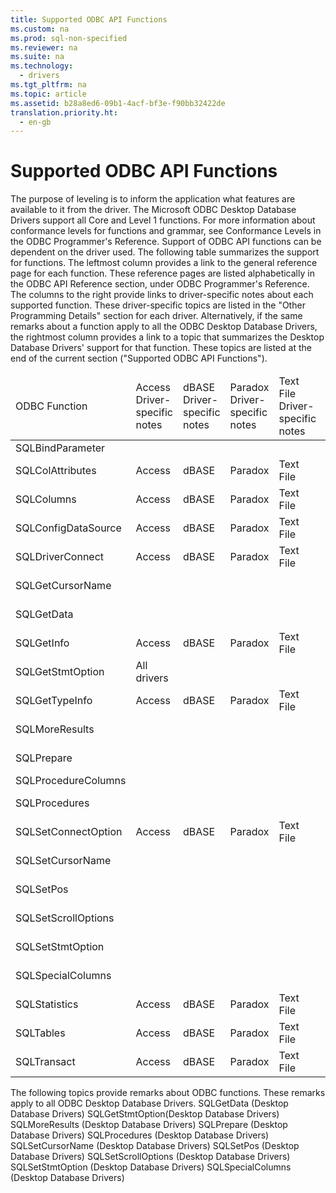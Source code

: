 ```yaml
---
title: Supported ODBC API Functions
ms.custom: na
ms.prod: sql-non-specified
ms.reviewer: na
ms.suite: na
ms.technology: 
  - drivers
ms.tgt_pltfrm: na
ms.topic: article
ms.assetid: b28a8ed6-09b1-4acf-bf3e-f90bb32422de
translation.priority.ht: 
  - en-gb
---
```

# Supported ODBC API Functions
<?xml version="1.0" encoding="utf-8"?>
<developerConceptualDocument xmlns="http://ddue.schemas.microsoft.com/authoring/2003/5" xmlns:xlink="http://www.w3.org/1999/xlink" xmlns:xsi="http://www.w3.org/2001/XMLSchema-instance" xsi:schemaLocation="http://ddue.schemas.microsoft.com/authoring/2003/5 http://dduestorage.blob.core.windows.net/ddueschema/developer.xsd">
  <introduction>
    <para>The purpose of leveling is to inform the application what features are available to it from the driver. The Microsoft ODBC Desktop Database Drivers support all Core and Level 1 functions. </para>
    <para>For more information about conformance levels for functions and grammar, see <legacyLink xlink:href="f776d467-5d5d-4761-9043-3dad5f73c610">Conformance Levels</legacyLink> in the <legacyItalic>ODBC Programmer's Reference</legacyItalic>.</para>
    <para>Support of ODBC API functions can be dependent on the driver used. The following table summarizes the support for functions. The leftmost column provides a link to the general reference page for each function. These reference pages are listed alphabetically in the <legacyLink xlink:href="b7a49774-f458-44ce-9a04-a0457501405b">ODBC API Reference</legacyLink> section, under <legacyLink xlink:href="b33c3c43-ae66-44a3-be17-9cd82624dd96">ODBC Programmer's Reference</legacyLink>. The columns to the right provide links to driver-specific notes about each supported function. These driver-specific topics are listed in the "Other Programming Details" section for each driver. Alternatively, if the same remarks about a function apply to all the ODBC Desktop Database Drivers, the rightmost column provides a link to a topic that summarizes the Desktop Database Drivers' support for that function. These topics are listed at the end of the current section ("Supported ODBC API Functions").</para>
    <table xmlns:caps="http://schemas.microsoft.com/build/caps/2013/11">
      <thead>
        <tr>
          <TD>
            <para>ODBC Function</para>
          </TD>
          <TD>
            <para>Access Driver-specific notes</para>
          </TD>
          <TD>
            <para>dBASE Driver-specific notes</para>
          </TD>
          <TD>
            <para>Paradox Driver-specific notes</para>
          </TD>
          <TD>
            <para>Text File Driver-specific notes</para>
          </TD>
          <TD>
            <para>Excel Driver-specific notes</para>
          </TD>
          <TD>
            <para>Notes relevant to all drivers</para>
          </TD>
        </tr>
      </thead>
      <tbody>
        <tr>
          <TD>
            <para>               <legacyLink xlink:href="38349d4b-be03-46f9-9d6a-e50dd144e225">SQLBindParameter</legacyLink>             </para>
          </TD>
          <TD>
            <para> </para>
          </TD>
          <TD>
            <para> </para>
          </TD>
          <TD>
            <para> </para>
          </TD>
          <TD>
            <para> </para>
          </TD>
          <TD>
            <para>               <legacyLink xlink:href="40489bc5-3e2a-425e-892d-e0dc037f4d7a">Excel</legacyLink>             </para>
          </TD>
          <TD>
            <para> </para>
          </TD>
        </tr>
        <tr>
          <TD>
            <para>               <legacyLink xlink:href="3ece37af-db56-47fc-bc9d-6a7d0d8a00ec">SQLColAttributes</legacyLink>             </para>
          </TD>
          <TD>
            <para>               <legacyLink xlink:href="adb6f81d-e8c7-4748-9b1d-f7a053788bbc">Access</legacyLink>             </para>
          </TD>
          <TD>
            <para>               <legacyLink xlink:href="ed44de2b-0b01-4dce-a340-f5eb3aac30b7">dBASE</legacyLink>             </para>
          </TD>
          <TD>
            <para>               <legacyLink xlink:href="bbeef024-d470-4d28-b61b-26997ef41007">Paradox</legacyLink>             </para>
          </TD>
          <TD>
            <para>               <legacyLink xlink:href="132fd1c0-1921-4a7d-910e-aedf1bff5453">Text File</legacyLink>             </para>
          </TD>
          <TD>
            <para>               <legacyLink xlink:href="7c4833e3-ff0c-4313-9ab8-21379ceab656">Excel</legacyLink>             </para>
          </TD>
          <TD>
            <para> </para>
          </TD>
        </tr>
        <tr>
          <TD>
            <para>               <legacyLink xlink:href="3ece37af-db56-47fc-bc9d-6a7d0d8a00ec">SQLColumns</legacyLink>             </para>
          </TD>
          <TD>
            <para>               <legacyLink xlink:href="adb6f81d-e8c7-4748-9b1d-f7a053788bbc">Access</legacyLink>             </para>
          </TD>
          <TD>
            <para>               <legacyLink xlink:href="ed44de2b-0b01-4dce-a340-f5eb3aac30b7">dBASE</legacyLink>             </para>
          </TD>
          <TD>
            <para>               <legacyLink xlink:href="bbeef024-d470-4d28-b61b-26997ef41007">Paradox</legacyLink>             </para>
          </TD>
          <TD>
            <para>               <legacyLink xlink:href="132fd1c0-1921-4a7d-910e-aedf1bff5453">Text File</legacyLink>             </para>
          </TD>
          <TD>
            <para>               <legacyLink xlink:href="7c4833e3-ff0c-4313-9ab8-21379ceab656">Excel</legacyLink>             </para>
          </TD>
          <TD>
            <para> </para>
          </TD>
        </tr>
        <tr>
          <TD>
            <para>               <legacyLink xlink:href="f8d6e342-c010-434e-b1cd-f5371fb50a14">SQLConfigDataSource</legacyLink>             </para>
          </TD>
          <TD>
            <para>               <legacyLink xlink:href="1b152fb7-fa12-46b9-b168-006bb1355e77">Access</legacyLink>             </para>
          </TD>
          <TD>
            <para>               <legacyLink xlink:href="19909902-054c-4e19-9c06-a212aace13fe">dBASE</legacyLink>             </para>
          </TD>
          <TD>
            <para>               <legacyLink xlink:href="59e84c4e-debe-49d7-b97b-84c736b0c793">Paradox</legacyLink>             </para>
          </TD>
          <TD>
            <para>               <legacyLink xlink:href="c505d36e-1e72-47b2-a9e5-e4926b408468">Text File</legacyLink>             </para>
          </TD>
          <TD>
            <para>               <legacyLink xlink:href="885b3bea-f4b6-4902-b994-f78a912b612f">Excel</legacyLink>             </para>
          </TD>
          <TD>
            <para> </para>
          </TD>
        </tr>
        <tr>
          <TD>
            <para>               <legacyLink xlink:href="e299be1d-5c74-4ede-b6a3-430eb189134f">SQLDriverConnect</legacyLink>             </para>
          </TD>
          <TD>
            <para>               <legacyLink xlink:href="9d133e9b-7545-464d-aa3c-677fa7e2a41d">Access</legacyLink>             </para>
          </TD>
          <TD>
            <para>               <legacyLink xlink:href="c837aa31-068e-4fa3-bc00-aae09bec21de">dBASE</legacyLink>             </para>
          </TD>
          <TD>
            <para>               <legacyLink xlink:href="c2ba486e-5e01-4e67-adb1-68511f5f0206">Paradox</legacyLink>             </para>
          </TD>
          <TD>
            <para>               <legacyLink xlink:href="d7769021-bd18-4d8e-96e0-e184a82d6ca3">Text File</legacyLink>             </para>
          </TD>
          <TD>
            <para>               <legacyLink xlink:href="285cb1ea-f461-4596-97f2-fc57af05dede">Excel</legacyLink>             </para>
          </TD>
          <TD>
            <para> </para>
          </TD>
        </tr>
        <tr>
          <TD>
            <para>               <legacyLink xlink:href="e6e92199-7bb6-447c-8987-049a4c6ce05d">SQLGetCursorName</legacyLink>             </para>
          </TD>
          <TD>
            <para> </para>
          </TD>
          <TD>
            <para> </para>
          </TD>
          <TD>
            <para> </para>
          </TD>
          <TD>
            <para> </para>
          </TD>
          <TD>
            <para> </para>
          </TD>
          <TD>
            <para>               <legacyLink xlink:href="76399d74-1121-4c63-92ee-7d2984ac74af">All drivers</legacyLink>             </para>
          </TD>
        </tr>
        <tr>
          <TD>
            <para>               <legacyLink xlink:href="e3c1356a-5db7-4186-85fd-8b74633317e8">SQLGetData</legacyLink>             </para>
          </TD>
          <TD>
            <para> </para>
          </TD>
          <TD>
            <para> </para>
          </TD>
          <TD>
            <para> </para>
          </TD>
          <TD>
            <para> </para>
          </TD>
          <TD>
            <para> </para>
          </TD>
          <TD>
            <para>               <legacyLink xlink:href="c9d9a32d-5dc2-4189-9bfb-2b008bc3d6a3">All drivers</legacyLink>             </para>
          </TD>
        </tr>
        <tr>
          <TD>
            <para>               <legacyLink xlink:href="49dceccc-d816-4ada-808c-4c6138dccb64">SQLGetInfo</legacyLink>             </para>
          </TD>
          <TD>
            <para>               <legacyLink xlink:href="c226aba7-a2f4-4b32-b640-92654b40e5a7">Access</legacyLink>             </para>
          </TD>
          <TD>
            <para>               <legacyLink xlink:href="42ffdc9c-281b-4df5-ac6d-7b34f15ecd4c">dBASE</legacyLink>             </para>
          </TD>
          <TD>
            <para>               <legacyLink xlink:href="43aab762-68f4-4128-b8f5-8878ea5f1258">Paradox</legacyLink>             </para>
          </TD>
          <TD>
            <para>               <legacyLink xlink:href="6b7a630e-47f8-4ee1-b2a7-476bc1d0b0d4">Text File</legacyLink>             </para>
          </TD>
          <TD>
            <para>               <legacyLink xlink:href="fed4aea2-6d3d-4199-a5db-3d033eb63927">Excel</legacyLink>             </para>
          </TD>
          <TD>
            <para> </para>
          </TD>
        </tr>
        <tr>
          <TD>
            <para>               <legacyLink xlink:href="d69c2668-4260-4722-8c34-1c51caac307f">SQLGetStmtOption</legacyLink>             </para>
          </TD>
          <TD>
            <para>               <legacyLink xlink:href="f9ed31af-2fa9-4a0c-9639-08b63199b092">All drivers</legacyLink>             </para>
          </TD>
          <TD>
            <para> </para>
          </TD>
          <TD>
            <para> </para>
          </TD>
          <TD>
            <para> </para>
          </TD>
          <TD>
            <para> </para>
          </TD>
          <TD>
            <para> </para>
          </TD>
        </tr>
        <tr>
          <TD>
            <para>               <legacyLink xlink:href="bdedb044-8924-4ca4-85f3-8b37578e0257">SQLGetTypeInfo</legacyLink>             </para>
          </TD>
          <TD>
            <para>               <legacyLink xlink:href="a28b16eb-ca36-4297-9297-ecd7c107a84e">Access</legacyLink>             </para>
          </TD>
          <TD>
            <para>               <legacyLink xlink:href="6e9ce02b-97c7-4c1a-91e0-829df7459c84">dBASE</legacyLink>             </para>
          </TD>
          <TD>
            <para>               <legacyLink xlink:href="e65063c7-ba9e-4cf0-ac13-4bb5bd2937db">Paradox</legacyLink>             </para>
          </TD>
          <TD>
            <para>               <legacyLink xlink:href="05a58975-093c-4bd9-bd72-b5f0026a6e36">Text File</legacyLink>             </para>
          </TD>
          <TD>
            <para>               <legacyLink xlink:href="708845be-e6a1-4677-8113-c52819a43fa4">Excel</legacyLink>             </para>
          </TD>
          <TD>
            <para> </para>
          </TD>
        </tr>
        <tr>
          <TD>
            <para>               <legacyLink xlink:href="bf169ed5-4d55-412c-b184-12065a726e89">SQLMoreResults</legacyLink>             </para>
          </TD>
          <TD>
            <para> </para>
          </TD>
          <TD>
            <para> </para>
          </TD>
          <TD>
            <para> </para>
          </TD>
          <TD>
            <para> </para>
          </TD>
          <TD>
            <para> </para>
          </TD>
          <TD>
            <para>               <legacyLink xlink:href="676da17b-daea-487f-b2d8-e579db6547cc">All drivers</legacyLink>             </para>
          </TD>
        </tr>
        <tr>
          <TD>
            <para>               <legacyLink xlink:href="332e1b4b-b0ed-4e7a-aa4d-4f35f4f4476b">SQLPrepare</legacyLink>             </para>
          </TD>
          <TD>
            <para> </para>
          </TD>
          <TD>
            <para> </para>
          </TD>
          <TD>
            <para> </para>
          </TD>
          <TD>
            <para> </para>
          </TD>
          <TD>
            <para> </para>
          </TD>
          <TD>
            <para>               <legacyLink xlink:href="dbc8f17b-2913-4bdf-841c-d79213993cd8">All drivers</legacyLink>             </para>
          </TD>
        </tr>
        <tr>
          <TD>
            <para>               <legacyLink xlink:href="4ca37b28-a6df-465b-8988-d422d37fc025">SQLProcedureColumns</legacyLink>             </para>
          </TD>
          <TD>
            <para> </para>
          </TD>
          <TD>
            <para> </para>
          </TD>
          <TD>
            <para> </para>
          </TD>
          <TD>
            <para> </para>
          </TD>
          <TD>
            <para> </para>
          </TD>
          <TD>
            <para>               <legacyLink xlink:href="34fee995-5848-4ecb-bda0-fc362a77b2d9">Access</legacyLink>             </para>
          </TD>
        </tr>
        <tr>
          <TD>
            <para>               <legacyLink xlink:href="d0d9ef10-2fd4-44a5-9334-649f186f4ba0">SQLProcedures</legacyLink>             </para>
          </TD>
          <TD>
            <para> </para>
          </TD>
          <TD>
            <para> </para>
          </TD>
          <TD>
            <para> </para>
          </TD>
          <TD>
            <para> </para>
          </TD>
          <TD>
            <para> </para>
          </TD>
          <TD>
            <para>               <legacyLink xlink:href="c996ad6f-e790-40f4-a962-843422496149">All drivers</legacyLink>             </para>
          </TD>
        </tr>
        <tr>
          <TD>
            <para>               <legacyLink xlink:href="8cd2c2a2-25c8-4aff-951c-b593bbfc90ad">SQLSetConnectOption</legacyLink>             </para>
          </TD>
          <TD>
            <para>               <legacyLink xlink:href="58399bc4-d0b1-4eaa-a474-c92b2d5855ea">Access</legacyLink>             </para>
          </TD>
          <TD>
            <para>               <legacyLink xlink:href="b1924c33-6820-4566-b716-6897807edd0f">dBASE</legacyLink>             </para>
          </TD>
          <TD>
            <para>               <legacyLink xlink:href="050ee2be-594e-4dbd-af67-8b6aae756cd1">Paradox</legacyLink>             </para>
          </TD>
          <TD>
            <para>               <legacyLink xlink:href="b631a20c-2f60-4102-a61d-93b8780a4620">Text File</legacyLink>             </para>
          </TD>
          <TD>
            <para>               <legacyLink xlink:href="528d21d1-4516-4497-9da4-7b87d77e622a">Excel</legacyLink>             </para>
          </TD>
          <TD>
            <para> </para>
          </TD>
        </tr>
        <tr>
          <TD>
            <para>               <legacyLink xlink:href="4e055946-12d4-4589-9891-41617a50f34e">SQLSetCursorName</legacyLink>             </para>
          </TD>
          <TD>
            <para> </para>
          </TD>
          <TD>
            <para> </para>
          </TD>
          <TD>
            <para> </para>
          </TD>
          <TD>
            <para> </para>
          </TD>
          <TD>
            <para> </para>
          </TD>
          <TD>
            <para>               <legacyLink xlink:href="9bd7c87b-d99d-4e23-b2db-868d3b461c94">All drivers</legacyLink>             </para>
          </TD>
        </tr>
        <tr>
          <TD>
            <para>               <legacyLink xlink:href="80190ee7-ae3b-45e5-92a9-693eb558f322">SQLSetPos</legacyLink>             </para>
          </TD>
          <TD>
            <para> </para>
          </TD>
          <TD>
            <para> </para>
          </TD>
          <TD>
            <para> </para>
          </TD>
          <TD>
            <para> </para>
          </TD>
          <TD>
            <para> </para>
          </TD>
          <TD>
            <para>               <legacyLink xlink:href="8ef027ec-8512-48fe-8fe2-2ff7cd81e331">All drivers</legacyLink>             </para>
          </TD>
        </tr>
        <tr>
          <TD>
            <para>               <legacyLink xlink:href="2a825ba7-7942-4c23-bcdb-c80dc12f8c86">SQLSetScrollOptions</legacyLink>             </para>
          </TD>
          <TD>
            <para> </para>
          </TD>
          <TD>
            <para> </para>
          </TD>
          <TD>
            <para> </para>
          </TD>
          <TD>
            <para> </para>
          </TD>
          <TD>
            <para> </para>
          </TD>
          <TD>
            <para>               <legacyLink xlink:href="51d643ed-015b-4639-969a-9491d9875aca">All drivers</legacyLink>             </para>
          </TD>
        </tr>
        <tr>
          <TD>
            <para>               <legacyLink xlink:href="9cbe2b62-4cf7-43ab-8fb4-9a53df2c6b3f">SQLSetStmtOption</legacyLink>             </para>
          </TD>
          <TD>
            <para> </para>
          </TD>
          <TD>
            <para> </para>
          </TD>
          <TD>
            <para> </para>
          </TD>
          <TD>
            <para> </para>
          </TD>
          <TD>
            <para> </para>
          </TD>
          <TD>
            <para>               <legacyLink xlink:href="98db9631-eb9b-4962-abe4-96f495133a5d">All drivers</legacyLink>             </para>
          </TD>
        </tr>
        <tr>
          <TD>
            <para>               <legacyLink xlink:href="bb2d9f21-bda0-4e50-a8be-f710db660034">SQLSpecialColumns</legacyLink>             </para>
          </TD>
          <TD>
            <para> </para>
          </TD>
          <TD>
            <para> </para>
          </TD>
          <TD>
            <para> </para>
          </TD>
          <TD>
            <para> </para>
          </TD>
          <TD>
            <para> </para>
          </TD>
          <TD>
            <para>               <legacyLink xlink:href="3de66fdf-053b-4354-979d-e76a5a5e975f">All drivers</legacyLink>             </para>
          </TD>
        </tr>
        <tr>
          <TD>
            <para>               <legacyLink xlink:href="45210682-cfea-4e5d-9951-bcf1cbe10f41">SQLStatistics</legacyLink>             </para>
          </TD>
          <TD>
            <para>               <legacyLink xlink:href="6117ac77-1020-4f0c-8eed-e671c34c1f21">Access</legacyLink>             </para>
          </TD>
          <TD>
            <para>               <legacyLink xlink:href="631cec1b-66b7-4103-b9a7-ffd81da3c442">dBASE</legacyLink>             </para>
          </TD>
          <TD>
            <para>               <legacyLink xlink:href="886cab83-d599-4fbc-9c88-e8cb833aac4b">Paradox</legacyLink>             </para>
          </TD>
          <TD>
            <para>               <legacyLink xlink:href="311afc01-d656-425f-be43-4a8e7cbc9a97">Text File</legacyLink>             </para>
          </TD>
          <TD>
            <para>               <legacyLink xlink:href="02506664-8dcc-4bd0-a8bb-d49fcbdd5722">Excel</legacyLink>             </para>
          </TD>
          <TD>
            <para> </para>
          </TD>
        </tr>
        <tr>
          <TD>
            <para>               <legacyLink xlink:href="60d5068a-7d7c-447c-acc6-f3f2cf73440c">SQLTables</legacyLink>             </para>
          </TD>
          <TD>
            <para>               <legacyLink xlink:href="94423cf9-341a-4db6-bb10-8f5448df7fc3">Access</legacyLink>             </para>
          </TD>
          <TD>
            <para>               <legacyLink xlink:href="45938efb-b678-47d8-9345-644fa26ad679">dBASE</legacyLink>             </para>
          </TD>
          <TD>
            <para>               <legacyLink xlink:href="d68adad6-97bd-4b47-bcf9-0102aafb00d4">Paradox</legacyLink>             </para>
          </TD>
          <TD>
            <para>               <legacyLink xlink:href="f47fd1a4-5bd8-4b2e-8ae3-e595e49f4f95">Text File</legacyLink>             </para>
          </TD>
          <TD>
            <para>               <legacyLink xlink:href="9410b686-4b5b-4b51-b5ef-f9d2e7a48faa">Excel</legacyLink>             </para>
          </TD>
          <TD>
            <para> </para>
          </TD>
        </tr>
        <tr>
          <TD>
            <para>               <legacyLink xlink:href="496249e0-8eff-4c60-8358-5543bc3ead9c">SQLTransact</legacyLink>             </para>
          </TD>
          <TD>
            <para>               <legacyLink xlink:href="892b79c7-9e20-4d1f-bc60-d4b25694ca25">Access</legacyLink>             </para>
          </TD>
          <TD>
            <para>               <legacyLink xlink:href="159ca21a-ccc4-45e2-97ca-2a9387efa7df">dBASE</legacyLink>             </para>
          </TD>
          <TD>
            <para>               <legacyLink xlink:href="1d7f0c4c-f092-4bbb-9643-f7c9d07ed1af">Paradox</legacyLink>             </para>
          </TD>
          <TD>
            <para>               <legacyLink xlink:href="0349bd4e-f402-4a69-b215-046210a433de">Text File</legacyLink>             </para>
          </TD>
          <TD>
            <para>               <legacyLink xlink:href="821b4535-cec3-4e59-b681-87faf9d51575">Excel</legacyLink>             </para>
          </TD>
          <TD>
            <para> </para>
          </TD>
        </tr>
      </tbody>
    </table>
    <para>The following topics provide remarks about ODBC functions. These remarks apply to all ODBC Desktop Database Drivers.  </para>
    <list class="bullet">
      <listItem>
        <para>             <legacyLink xlink:href="c9d9a32d-5dc2-4189-9bfb-2b008bc3d6a3">SQLGetData (Desktop Database Drivers)</legacyLink>           </para>
      </listItem>
      <listItem>
        <para>             <legacyLink xlink:href="f9ed31af-2fa9-4a0c-9639-08b63199b092">SQLGetStmtOption(Desktop Database Drivers)</legacyLink>           </para>
      </listItem>
      <listItem>
        <para>             <legacyLink xlink:href="676da17b-daea-487f-b2d8-e579db6547cc">SQLMoreResults (Desktop Database Drivers)</legacyLink>           </para>
      </listItem>
      <listItem>
        <para>             <legacyLink xlink:href="dbc8f17b-2913-4bdf-841c-d79213993cd8">SQLPrepare (Desktop Database Drivers)</legacyLink>           </para>
      </listItem>
      <listItem>
        <para>             <legacyLink xlink:href="c996ad6f-e790-40f4-a962-843422496149">SQLProcedures (Desktop Database Drivers)</legacyLink>           </para>
      </listItem>
      <listItem>
        <para>             <legacyLink xlink:href="9bd7c87b-d99d-4e23-b2db-868d3b461c94">SQLSetCursorName (Desktop Database Drivers)</legacyLink>           </para>
      </listItem>
      <listItem>
        <para>             <legacyLink xlink:href="8ef027ec-8512-48fe-8fe2-2ff7cd81e331">SQLSetPos (Desktop Database Drivers)</legacyLink>           </para>
      </listItem>
      <listItem>
        <para>             <legacyLink xlink:href="51d643ed-015b-4639-969a-9491d9875aca">SQLSetScrollOptions (Desktop Database Drivers)</legacyLink>           </para>
      </listItem>
      <listItem>
        <para>             <legacyLink xlink:href="98db9631-eb9b-4962-abe4-96f495133a5d">SQLSetStmtOption (Desktop Database Drivers)</legacyLink>           </para>
      </listItem>
      <listItem>
        <para>             <legacyLink xlink:href="3de66fdf-053b-4354-979d-e76a5a5e975f">SQLSpecialColumns (Desktop Database Drivers)</legacyLink>           </para>
      </listItem>
    </list>
  </introduction>
  <relatedTopics />
</developerConceptualDocument>